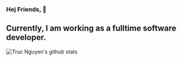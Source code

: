 ### Hej Friends, :hatching_chick:

## Currently, I am working as a fulltime software developer.
![Truc Nguyen's github stats](https://github-readme-stats.vercel.app/api?username=trucnt0&show_icons=true&theme=blueberry)

<!--
**trucnt0/trucnt0** is a ✨ _special_ ✨ repository because its `README.md` (this file) appears on your GitHub profile.

Here are some ideas to get you started:

- 🔭 I’m currently working on ...
- 🌱 I’m currently learning ...
- 👯 I’m looking to collaborate on ...
- 🤔 I’m looking for help with ...
- 💬 Ask me about ...
- 📫 How to reach me: ...
- 😄 Pronouns: ...
- ⚡ Fun fact: ...
-->
